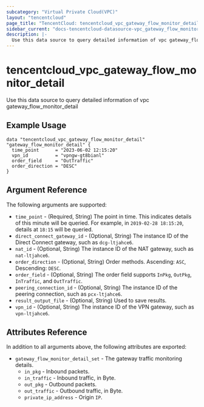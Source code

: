 ```yaml
---
subcategory: "Virtual Private Cloud(VPC)"
layout: "tencentcloud"
page_title: "TencentCloud: tencentcloud_vpc_gateway_flow_monitor_detail"
sidebar_current: "docs-tencentcloud-datasource-vpc_gateway_flow_monitor_detail"
description: |-
  Use this data source to query detailed information of vpc gateway_flow_monitor_detail
---
```


# tencentcloud_vpc_gateway_flow_monitor_detail

Use this data source to query detailed information of vpc gateway_flow_monitor_detail

## Example Usage

```hcl
data "tencentcloud_vpc_gateway_flow_monitor_detail" "gateway_flow_monitor_detail" {
  time_point      = "2023-06-02 12:15:20"
  vpn_id          = "vpngw-gt8bianl"
  order_field     = "OutTraffic"
  order_direction = "DESC"
}
```

## Argument Reference

The following arguments are supported:

* `time_point` - (Required, String) The point in time. This indicates details of this minute will be queried. For example, in `2019-02-28 18:15:20`, details at `18:15` will be queried.
* `direct_connect_gateway_id` - (Optional, String) The instance ID of the Direct Connect gateway, such as `dcg-ltjahce6`.
* `nat_id` - (Optional, String) The instance ID of the NAT gateway, such as `nat-ltjahce6`.
* `order_direction` - (Optional, String) Order methods. Ascending: `ASC`, Descending: `DESC`.
* `order_field` - (Optional, String) The order field supports `InPkg`, `OutPkg`, `InTraffic`, and `OutTraffic`.
* `peering_connection_id` - (Optional, String) The instance ID of the peering connection, such as `pcx-ltjahce6`.
* `result_output_file` - (Optional, String) Used to save results.
* `vpn_id` - (Optional, String) The instance ID of the VPN gateway, such as `vpn-ltjahce6`.

## Attributes Reference

In addition to all arguments above, the following attributes are exported:

* `gateway_flow_monitor_detail_set` - The gateway traffic monitoring details.
  * `in_pkg` - Inbound packets.
  * `in_traffic` - Inbound traffic, in Byte.
  * `out_pkg` - Outbound packets.
  * `out_traffic` - Outbound traffic, in Byte.
  * `private_ip_address` - Origin `IP`.


